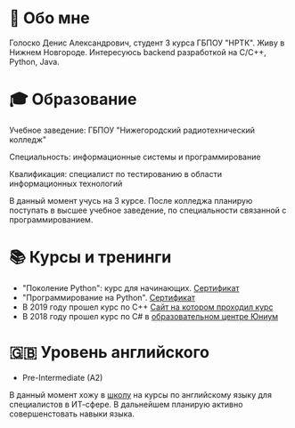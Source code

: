# 👋 Обо мне

Голоско Денис Александрович, студент 3 курса ГБПОУ "НРТК". Живу в Нижнем Новгороде. Интересуюсь backend разработкой на C/C++, Python, Java. 

# 🎓 Образование

Учебное заведение: ГБПОУ "Нижегородский радиотехнический колледж"

Специальность: информационные системы и программирование

Квалификация: специалист по тестированию в области информационных технологий

В данный момент учусь на 3 курсе. После колледжа планирую поступать в высшее учебное заведение, по специальности связанной с программированием.

# 📚 Курсы и тренинги 

+ "Поколение Python": курс для начинающих. [Сертификат](https://stepik.org/cert/1150577)
+ "Программирование на Python". [Сертификат](https://stepik.org/cert/1023640)
+ В 2019 году прошел курс по C++ [Сайт на котором проходил курс](https://informatics.ru/)
+ В 2018 году прошел курс по C# в [образовательном центре Юниум](https://unium.ru/)

# 🇬🇧 Уровень английского
+ Pre-Intermediate (A2) 

В данный момент хожу в [школу](https://greenlinenn.com/) на курсы по английскому языку для специалистов в ИТ-сфере. В дальнейшем планирую активно совершенстовать навыки языка. 
